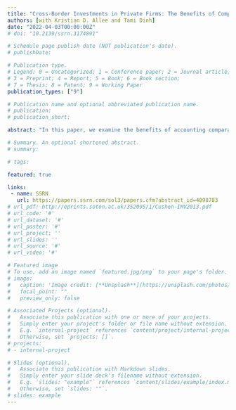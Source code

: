 ```yaml
---
title: "Cross-Border Investments in Private Firms: The Benefits of Comparability for Foreign Investors"
authors: [with Kristian D. Allee and Tami Dinh]
date: "2022-04-03T00:00:00Z"
# doi: "10.2139/ssrn.3174891"

# Schedule page publish date (NOT publication's date).
# publishDate: 

# Publication type.
# Legend: 0 = Uncategorized; 1 = Conference paper; 2 = Journal article;
# 3 = Preprint; 4 = Report; 5 = Book; 6 = Book section;
# 7 = Thesis; 8 = Patent; 9 = Working Paper
publication_types: ["9"]

# Publication name and optional abbreviated publication name.
# publication: 
# publication_short: 

abstract: "In this paper, we examine the benefits of accounting comparability for cross-border investments in private firms. Exploiting a quasi-experimental setting we examine the real effect of an increase in accounting comparability using a difference-in-differences research design. We find that the increase in accounting comparability after a major accounting reform leads to an average increase in foreign ownership of about 2 to 6 percentage points. Cross-sectional and industry results confirm that the effect is stronger for smaller, highly profitable, intangible-intensive, and more stable firms that are in the consumer durables and manufacturing industries. The findings are robust to different forms of matching procedures, variations in the measurement windows, and a placebo-test. Our large sample evidence based on the historical shareholder information of private firms provides insights on the real effects of increasing the comparability of local GAAP for foreign-direct investments in private firms. Additionally, our findings are relevant to standard setters as more countries continue their convergence towards and endorsement of International Financial Reporting Standards and update and improve their local GAAP."

# Summary. An optional shortened abstract.
# summary: 

# tags:

featured: true

links:
 - name: SSRN
   url: https://papers.ssrn.com/sol3/papers.cfm?abstract_id=4098783
# url_pdf: http://eprints.soton.ac.uk/352095/1/Cushen-IMV2013.pdf
# url_code: '#'
# url_dataset: '#'
# url_poster: '#'
# url_project: ''
# url_slides: ''
# url_source: '#'
# url_video: '#'

# Featured image
# To use, add an image named `featured.jpg/png` to your page's folder. 
# image:
#   caption: 'Image credit: [**Unsplash**](https://unsplash.com/photos/pLCdAaMFLTE)'
#   focal_point: ""
#   preview_only: false

# Associated Projects (optional).
#   Associate this publication with one or more of your projects.
#   Simply enter your project's folder or file name without extension.
#   E.g. `internal-project` references `content/project/internal-project/index.md`.
#   Otherwise, set `projects: []`.
# projects:
# - internal-project

# Slides (optional).
#   Associate this publication with Markdown slides.
#   Simply enter your slide deck's filename without extension.
#   E.g. `slides: "example"` references `content/slides/example/index.md`.
#   Otherwise, set `slides: ""`.
# slides: example
---
```




